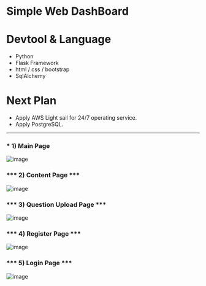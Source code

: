 # Simple Web DashBoard #

# Devtool & Language #
- Python
- Flask Framework
- html / css / bootstrap
- SqlAlchemy

# Next Plan #
- Apply AWS Light sail for 24/7 operating service.
- Apply PostgreSQL.

---


### * 1) Main Page 
![image](https://user-images.githubusercontent.com/45419456/104181651-8926b980-5452-11eb-93fb-cd580a3a0994.png)

### *** 2) Content Page ***
![image](https://user-images.githubusercontent.com/45419456/104181806-bd01df00-5452-11eb-99d0-3b591b3bd32a.png)

### *** 3) Question Upload Page ***
![image](https://user-images.githubusercontent.com/45419456/104181850-cdb25500-5452-11eb-8c5a-d8be12830fd9.png)

### *** 4) Register Page ***
![image](https://user-images.githubusercontent.com/45419456/104181873-db67da80-5452-11eb-944d-1fe371f89274.png)

### *** 5) Login Page ***
![image](https://user-images.githubusercontent.com/45419456/104181892-e4f14280-5452-11eb-8ac3-6e0052a3f8bc.png)
